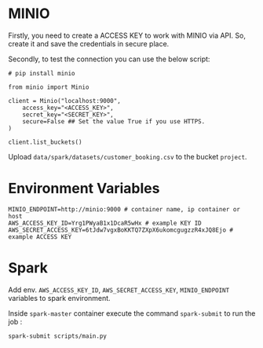 # MINIO

Firstly, you need to create a ACCESS KEY to work with MINIO via API. So, create it and save the credentials in secure
place.

Secondly, to test the connection you can use the below script:

    # pip install minio

    from minio import Minio

    client = Minio("localhost:9000",
        access_key="<ACCESS_KEY>",
        secret_key="<SECRET_KEY>",
        secure=False ## Set the value True if you use HTTPS.
    )

    client.list_buckets()

Upload `data/spark/datasets/customer_booking.csv` to the bucket `project`.

# Environment Variables

    MINIO_ENDPOINT=http://minio:9000 # container name, ip container or host
    AWS_ACCESS_KEY_ID=Yrg1PWyaB1x1DcaR5wHx # example KEY ID
    AWS_SECRET_ACCESS_KEY=6tJdw7vgxBoKKTQ7ZXpX6ukomcgugzzR4xJQ8Ejo # example ACCESS KEY

# Spark
Add env. `AWS_ACCESS_KEY_ID`, `AWS_SECRET_ACCESS_KEY`, `MINIO_ENDPOINT` variables to spark environment.


Inside `spark-master` container execute the command `spark-submit` to run the job :

    spark-submit scripts/main.py